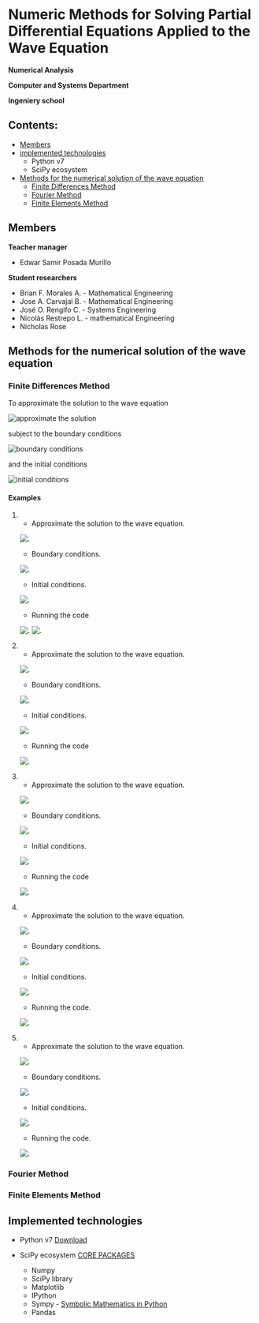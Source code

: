 # Numeric Methods for Solving Partial Differential Equations Applied to the Wave Equation

**Numerical Analysis**

**Computer and Systems Department**

**Ingeniery school**

## Contents:

- [Members](#Members)
- [implemented technologies](#Implemented-technologies)
	- Python v7
	- SciPy ecosystem
- [Methods for the numerical solution of the wave equation](#Methods-for-the-numerical-solution-of-the-wave-equation)
	- [Finite Differences Method](#Finite-Differences-Method)
	- [Fourier Method](#Fourier-Method)
	- [Finite Elements Method](#Finite-Elements-Method)

## Members

**Teacher manager**
- Edwar Samir Posada Murillo

**Student researchers**
- Brian F. Morales A. - Mathematical Engineering
- Jose A. Carvajal B. - Mathematical Engineering
- José O. Rengifo C. - Systems Engineering
- Nicolás Restrepo L. - mathematical Engineering
- Nicholas Rose

## Methods for the numerical solution of the wave equation

### Finite Differences Method

To approximate the solution to the wave equation

![approximate the solution](images/EqAproxFiniteDifference.png)

subject to the boundary conditions

![boundary conditions](images/EqConditionsFiniteDifference.png)

and the initial conditions

![initial conditions](images/EqInitConditionsFiniteDifference.png)

#### Examples 

1. 
	- Approximate the solution to the wave equation.
	
	![.](images/ExFD1a.png)
	- Boundary conditions.
	
	![.](images/ExFD1b.png)

	- Initial conditions.
	
	![.](images/ExFD1c.png)

	-	Running the code
	
	![.](images/ExFD1d.png)
	![.](images/ExFD1d.png)



2. 
	- Approximate the solution to the wave equation.
	
	![.](images/ExFD2a.png)

	-  Boundary conditions.
	
	![.](images/ExFD2b.png)
	
	- Initial conditions.
	
	![.](images/ExFD2c.png)

	- Running the code
	
	![.](images/ExFD2d.png)


3. 
	- Approximate the solution to the wave equation.
	
	![.](images/ExFD3a.png)

	-  Boundary conditions.
	
	![.](images/ExFD3b.png)
	
	- Initial conditions.
	
	![.](images/ExFD3c.png)
	
	- Running the code
	
	![.](images/ExFD3d.png)
4. 
	- Approximate the solution to the wave equation.
	
	![.](images/ExFD4a.gif)
	
	- Boundary conditions.
	
	![.](images/ExFD4b.gif)
	
	- Initial conditions.
	
	![.](images/ExFD4c.gif)
	
	- Running the code.
	
	![.](images/ExFD4d.png)

5.  
	- Approximate the solution to the wave equation.
	
	![.](images/ExFD5a.gif)

	- Boundary conditions.
	
	![.](images/ExFD5b.gif)
	
	- Initial conditions.
	
	![.](images/ExFD5c.gif)
	
	- Running the code.
	
	![.](images/ExFD5d.png)



### Fourier Method

### Finite Elements Method 

## Implemented technologies

- Python v7 [Download]( https://www.python.org/downloads/release/python-370/ "Python v7")

- SciPy ecosystem [CORE PACKAGES]( https://scipy.org/install.html "SciPy") 
  - Numpy
  - SciPy library
  - Matplotlib
  - IPython
  - Sympy - [Symbolic Mathematics in Python]( https://www.scipy-lectures.org/advanced/sympy.html "Chapters")
  - Pandas

<!--stackedit_data:
eyJoaXN0b3J5IjpbNzM3MzQxNTU0LC04ODUyMTc5ODgsLTE0Mz
g5MjE5NzQsOTQ2OTQ2NDA1LC0xMjkzNDY0NjM2LDExODM5NTE2
MzYsNzE2NTgwNzc1LDk3NzIxODA1NCwtMTA1MTA4NDYyMiwtMj
Y3NjkwOTA4LC04MDA2NDcwNDYsLTIwMjYwOTU3NjcsLTEwMDc0
NzgwNDAsLTYzNjg4MjE2MSwyNzA1NTAwNzUsLTEzNDg4NjM5ND
MsLTE2NDMyMDgwMTIsODY4MjE3MzcwLC04Nzc1MzA5OTZdfQ==

-->
